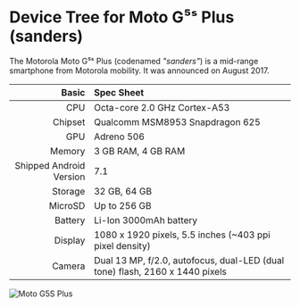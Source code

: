 Device Tree for Moto G⁵ˢ Plus (sanders)
===========================================

The Motorola Moto G⁵ˢ Plus (codenamed _"sanders"_) is a mid-range smartphone from Motorola mobility.
It was announced on August 2017.

Basic   | Spec Sheet
-------:|:-------------------------
CPU     | Octa-core 2.0 GHz Cortex-A53
Chipset | Qualcomm MSM8953 Snapdragon 625
GPU     | Adreno 506
Memory  | 3 GB RAM, 4 GB RAM
Shipped Android Version | 7.1
Storage | 32 GB, 64 GB
MicroSD | Up to 256 GB
Battery | Li-Ion 3000mAh battery
Display | 1080 x 1920 pixels, 5.5 inches (~403 ppi pixel density)
Camera  | Dual 13 MP, f/2.0, autofocus, dual-LED (dual tone) flash, 2160 x 1440 pixels

![Moto G5S Plus](http://cdn2.gsmarena.com/vv/pics/motorola/motorola-moto-g5s-plus-1.jpg "Moto G5 Plus")
